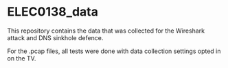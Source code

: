 # ELEC0138_data

This repository contains the data that was collected for the Wireshark attack and DNS sinkhole defence.

For the .pcap files, all tests were done with data collection settings opted in on the TV. 

